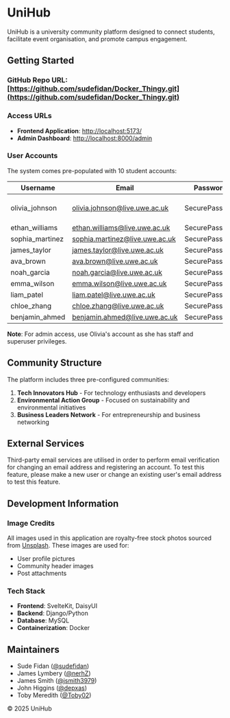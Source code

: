 # UniHub

UniHub is a university community platform designed to connect students, facilitate event organisation, and promote campus engagement.

## Getting Started

### GitHub Repo URL: [https://github.com/sudefidan/Docker_Thingy.git](https://github.com/sudefidan/Docker_Thingy.git)

### Access URLs
- **Frontend Application**: [http://localhost:5173/](http://localhost:5173/)
- **Admin Dashboard**: [http://localhost:8000/admin](http://localhost:8000/admin)

### User Accounts

The system comes pre-populated with 10 student accounts:

| Username        | Email                          | Password      | Role                      |
| --------------- | ------------------------------ | ------------- | ------------------------- |
| olivia_johnson  | olivia.johnson@live.uwe.ac.uk  | SecurePass123 | Admin (Staff & Superuser) |
| ethan_williams  | ethan.williams@live.uwe.ac.uk  | SecurePass123 | Student                   |
| sophia_martinez | sophia.martinez@live.uwe.ac.uk | SecurePass123 | Student                   |
| james_taylor    | james.taylor@live.uwe.ac.uk    | SecurePass123 | Student                   |
| ava_brown       | ava.brown@live.uwe.ac.uk       | SecurePass123 | Student                   |
| noah_garcia     | noah.garcia@live.uwe.ac.uk     | SecurePass123 | Student                   |
| emma_wilson     | emma.wilson@live.uwe.ac.uk     | SecurePass123 | Student                   |
| liam_patel      | liam.patel@live.uwe.ac.uk      | SecurePass123 | Student                   |
| chloe_zhang     | chloe.zhang@live.uwe.ac.uk     | SecurePass123 | Student                   |
| benjamin_ahmed  | benjamin.ahmed@live.uwe.ac.uk  | SecurePass123 | Student                   |

**Note**: For admin access, use Olivia's account as she has staff and superuser privileges.

## Community Structure

The platform includes three pre-configured communities:

1. **Tech Innovators Hub** - For technology enthusiasts and developers
2. **Environmental Action Group** - Focused on sustainability and environmental initiatives
3. **Business Leaders Network** - For entrepreneurship and business networking

## External Services

Third-party email services are utilised in order to perform email verification for changing an email address and registering an account. To test this feature, please make a new user or change an existing user's email address to test this feature.

## Development Information

### Image Credits

All images used in this application are royalty-free stock photos sourced from [Unsplash](https://unsplash.com). These images are used for:

- User profile pictures
- Community header images
- Post attachments

### Tech Stack

- **Frontend**: SvelteKit, DaisyUI
- **Backend**: Django/Python
- **Database**: MySQL
- **Containerization**: Docker

## Maintainers

- Sude Fidan ([@sudefidan](https://github.com/sudefidan))
- James Lymbery ([@nerhZ](https://github.com/nerhZ))
- James Smith ([@jsmith3979](https://github.com/jsmith3979))
- John Higgins ([@depxas](https://github.com/depxas))
- Toby Meredith ([@Toby02](https://github.com/Toby02))

© 2025 UniHub
